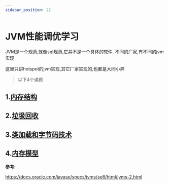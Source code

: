 ```yaml
---
sidebar_position: 22
---
```


# JVM性能调优学习

JVM是一个规范,就像sql规范,它并不是一个具体的软件. 不同的厂家,有不同的jvm实现

这里只讲hotspot的jvm实现,其它厂家实现的,也都是大同小异

> 以下4个课题

## 1.[内存结构 ](1/)  

## 2.[垃圾回收](2/)

## 3.[类加载和字节码技术](3/)

## 4.[内存模型](4/)



**参考:**

https://docs.oracle.com/javase/specs/jvms/se8/html/jvms-2.html
